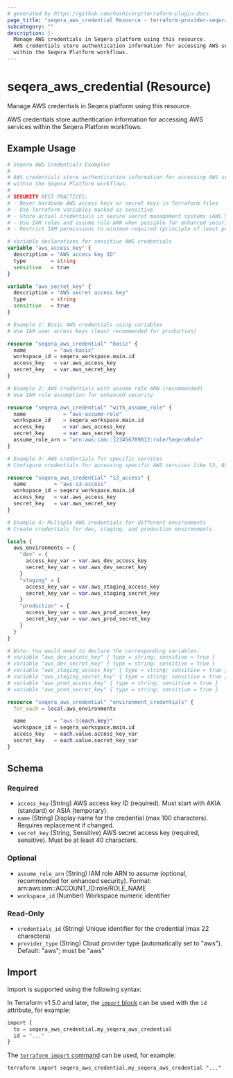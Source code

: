 ```yaml
---
# generated by https://github.com/hashicorp/terraform-plugin-docs
page_title: "seqera_aws_credential Resource - terraform-provider-seqera"
subcategory: ""
description: |-
  Manage AWS credentials in Seqera platform using this resource.
  AWS credentials store authentication information for accessing AWS services
  within the Seqera Platform workflows.
---
```


# seqera_aws_credential (Resource)

Manage AWS credentials in Seqera platform using this resource.

AWS credentials store authentication information for accessing AWS services
within the Seqera Platform workflows.

## Example Usage

```terraform
# Seqera AWS Credentials Examples
#
# AWS credentials store authentication information for accessing AWS services
# within the Seqera Platform workflows.
#
# SECURITY BEST PRACTICES:
# - Never hardcode AWS access keys or secret keys in Terraform files
# - Use Terraform variables marked as sensitive
# - Store actual credentials in secure secret management systems (AWS Secrets Manager, HashiCorp Vault, etc.)
# - Use IAM roles and assume role ARN when possible for enhanced security
# - Restrict IAM permissions to minimum required (principle of least privilege)

# Variable declarations for sensitive AWS credentials
variable "aws_access_key" {
  description = "AWS access key ID"
  type        = string
  sensitive   = true
}

variable "aws_secret_key" {
  description = "AWS secret access key"
  type        = string
  sensitive   = true
}

# Example 1: Basic AWS credentials using variables
# Use IAM user access keys (least recommended for production)

resource "seqera_aws_credential" "basic" {
  name         = "aws-basic"
  workspace_id = seqera_workspace.main.id
  access_key   = var.aws_access_key
  secret_key   = var.aws_secret_key
}

# Example 2: AWS credentials with assume role ARN (recommended)
# Use IAM role assumption for enhanced security

resource "seqera_aws_credential" "with_assume_role" {
  name            = "aws-assume-role"
  workspace_id    = seqera_workspace.main.id
  access_key      = var.aws_access_key
  secret_key      = var.aws_secret_key
  assume_role_arn = "arn:aws:iam::123456789012:role/SeqeraRole"
}

# Example 3: AWS credentials for specific services
# Configure credentials for accessing specific AWS services like S3, Batch, etc.

resource "seqera_aws_credential" "s3_access" {
  name         = "aws-s3-access"
  workspace_id = seqera_workspace.main.id
  access_key   = var.aws_access_key
  secret_key   = var.aws_secret_key
}

# Example 4: Multiple AWS credentials for different environments
# Create credentials for dev, staging, and production environments

locals {
  aws_environments = {
    "dev" = {
      access_key_var = var.aws_dev_access_key
      secret_key_var = var.aws_dev_secret_key
    }
    "staging" = {
      access_key_var = var.aws_staging_access_key
      secret_key_var = var.aws_staging_secret_key
    }
    "production" = {
      access_key_var = var.aws_prod_access_key
      secret_key_var = var.aws_prod_secret_key
    }
  }
}

# Note: You would need to declare the corresponding variables:
# variable "aws_dev_access_key" { type = string; sensitive = true }
# variable "aws_dev_secret_key" { type = string; sensitive = true }
# variable "aws_staging_access_key" { type = string; sensitive = true }
# variable "aws_staging_secret_key" { type = string; sensitive = true }
# variable "aws_prod_access_key" { type = string; sensitive = true }
# variable "aws_prod_secret_key" { type = string; sensitive = true }

resource "seqera_aws_credential" "environment_credentials" {
  for_each = local.aws_environments

  name         = "aws-${each.key}"
  workspace_id = seqera_workspace.main.id
  access_key   = each.value.access_key_var
  secret_key   = each.value.secret_key_var
}
```

<!-- schema generated by tfplugindocs -->
## Schema

### Required

- `access_key` (String) AWS access key ID (required). Must start with AKIA (standard) or ASIA (temporary).
- `name` (String) Display name for the credential (max 100 characters). Requires replacement if changed.
- `secret_key` (String, Sensitive) AWS secret access key (required, sensitive). Must be at least 40 characters.

### Optional

- `assume_role_arn` (String) IAM role ARN to assume (optional, recommended for enhanced security). Format: arn:aws:iam::ACCOUNT_ID:role/ROLE_NAME
- `workspace_id` (Number) Workspace numeric identifier

### Read-Only

- `credentials_id` (String) Unique identifier for the credential (max 22 characters)
- `provider_type` (String) Cloud provider type (automatically set to "aws"). Default: "aws"; must be "aws"

## Import

Import is supported using the following syntax:

In Terraform v1.5.0 and later, the [`import` block](https://developer.hashicorp.com/terraform/language/import) can be used with the `id` attribute, for example:

```terraform
import {
  to = seqera_aws_credential.my_seqera_aws_credential
  id = "..."
}
```

The [`terraform import` command](https://developer.hashicorp.com/terraform/cli/commands/import) can be used, for example:

```shell
terraform import seqera_aws_credential.my_seqera_aws_credential "..."
```
